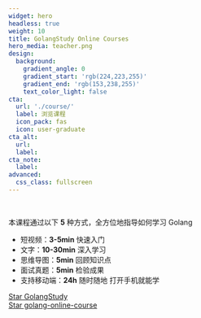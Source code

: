 ```yaml
---
widget: hero
headless: true
weight: 10
title: GolangStudy Online Courses
hero_media: teacher.png
design:
  background:
    gradient_angle: 0
    gradient_start: 'rgb(224,223,255)'
    gradient_end: 'rgb(153,238,255)'
    text_color_light: false
cta:
  url: './course/'
  label: 浏览课程
  icon_pack: fas
  icon: user-graduate
cta_alt:
  url:
  label:
cta_note:
  label:
advanced:
  css_class: fullscreen
---
```


<br>

本课程通过以下 **5** 种方式，全方位地指导如何学习 Golang

- 短视频：**3-5min** 快速入门
- 文字：**10-30min** 深入学习
- 思维导图：**5min** 回顾知识点
- 面试真题：**5min** 检验成果
- 支持移动端：**24h** 随时随地 打开手机就能学

<a class="github-button" href="https://github.com/cnymw/GolangStudy" data-icon="octicon-star" data-size="large" data-show-count="true" aria-label="Star GolangStudy">Star GolangStudy</a>
<br>
<a class="github-button" href="https://github.com/cnymw/golang-online-course" data-icon="octicon-star" data-size="large" data-show-count="true" aria-label="Star golang-online-course">Star golang-online-course</a>
<script async defer src="https://buttons.github.io/buttons.js"></script>
